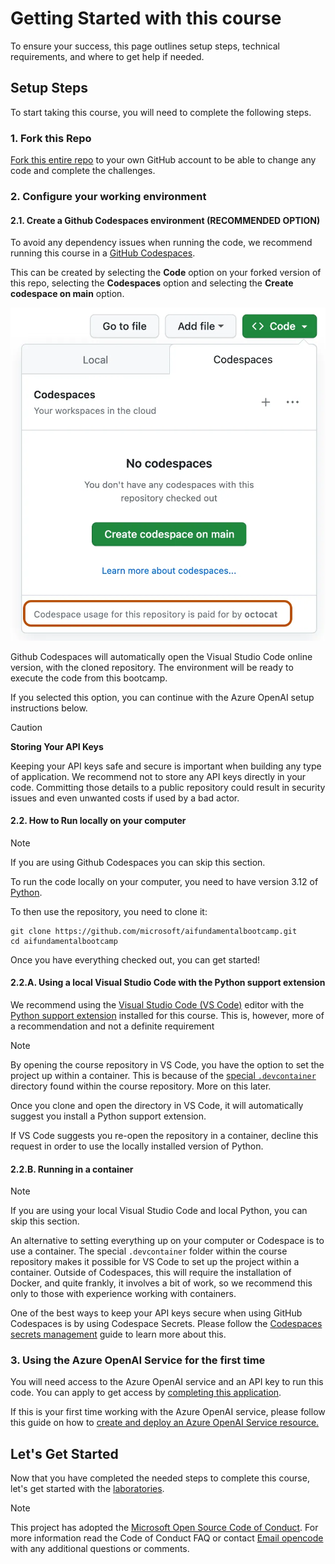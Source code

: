 # Getting Started with this course

To ensure your success, this page outlines setup steps, technical requirements, and where to get help if needed.

## Setup Steps

To start taking this course, you will need to complete the following steps.

### 1. Fork this Repo

[Fork this entire repo](https://github.com/microsoft/aifundamentalbootcamp/fork) to your own GitHub account to be able to change any code and complete the challenges.

### 2. Configure your working environment

#### 2.1. Create a Github Codespaces environment (RECOMMENDED OPTION)

To avoid any dependency issues when running the code, we recommend running this course in a [GitHub Codespaces](https://github.com/features/codespaces?WT.mc_id=academic-105485-koreyst).

This can be created by selecting the **Code** option on your forked version of this repo, selecting the **Codespaces** option and selecting the **Create codespace on main** option.

![Dialog showing buttons to create a codespace](./images/who-will-pay.webp?WT.mc_id=academic-105485-koreyst)

Github Codespaces will automatically open the Visual Studio Code online version, with the cloned repository. The environment will be ready to execute the code from this bootcamp.

If you selected this option, you can continue with the Azure OpenAI setup instructions below.

> [!CAUTION]
> **Storing Your API Keys**
>
> Keeping your API keys safe and secure is important when building any type of application. We recommend not to store any API keys directly in your code. Committing those details to a public repository could result in security issues and even unwanted costs if used by a bad actor.

#### 2.2. How to Run locally on your computer

> [!NOTE]  
> If you are using Github Codespaces you can skip this section.

To run the code locally on your computer, you need to have version 3.12 of [Python](https://www.python.org/downloads/).

To then use the repository, you need to clone it:

```shell
git clone https://github.com/microsoft/aifundamentalbootcamp.git
cd aifundamentalbootcamp
```

Once you have everything checked out, you can get started!

#### 2.2.A. Using a local Visual Studio Code with the Python support extension

We recommend using the [Visual Studio Code (VS Code)](https://code.visualstudio.com/) editor with the [Python support extension](https://marketplace.visualstudio.com/items?itemName=ms-python.python) installed for this course. This is, however, more of a recommendation and not a definite requirement

> [!NOTE]  
> By opening the course repository in VS Code, you have the option to set the project up within a container. This is because of the [special `.devcontainer`](https://code.visualstudio.com/docs/devcontainers/containers?itemName=ms-python.python) directory found within the course repository. More on this later.
>
> Once you clone and open the directory in VS Code, it will automatically suggest you install a Python support extension.
>
> If VS Code suggests you re-open the repository in a container, decline this request in order to use the locally installed version of Python.

#### 2.2.B. Running in a container

> [!NOTE]  
> If you are using your local Visual Studio Code and local Python, you can skip this section.

An alternative to setting everything up on your computer or Codespace is to use a container. The special `.devcontainer` folder within the course repository makes it possible for VS Code to set up the project within a container. Outside of Codespaces, this will require the installation of Docker, and quite frankly, it involves a bit of work, so we recommend this only to those with experience working with containers.

One of the best ways to keep your API keys secure when using GitHub Codespaces is by using Codespace Secrets. Please follow the [Codespaces secrets management](https://docs.github.com/en/codespaces/managing-your-codespaces/managing-secrets-for-your-codespaces) guide to learn more about this.

### 3. Using the Azure OpenAI Service for the first time

You will need access to the Azure OpenAI service and an API key to run this code. You can apply to get access by [completing this application](https://azure.microsoft.com/products/ai-services/openai-service).

If this is your first time working with the Azure OpenAI service, please follow this guide on how to [create and deploy an Azure OpenAI Service resource.](https://learn.microsoft.com/azure/ai-services/openai/how-to/create-resource?pivots=web-portal)

## Let's Get Started

Now that you have completed the needed steps to complete this course, let's get started with the [laboratories](../01-laboratories/README.md).

> [!NOTE]
> This project has adopted the [Microsoft Open Source Code of Conduct](https://opensource.microsoft.com/codeofconduct/). For more information read the Code of Conduct FAQ or contact [Email opencode](opencode@microsoft.com) with any additional questions or comments.